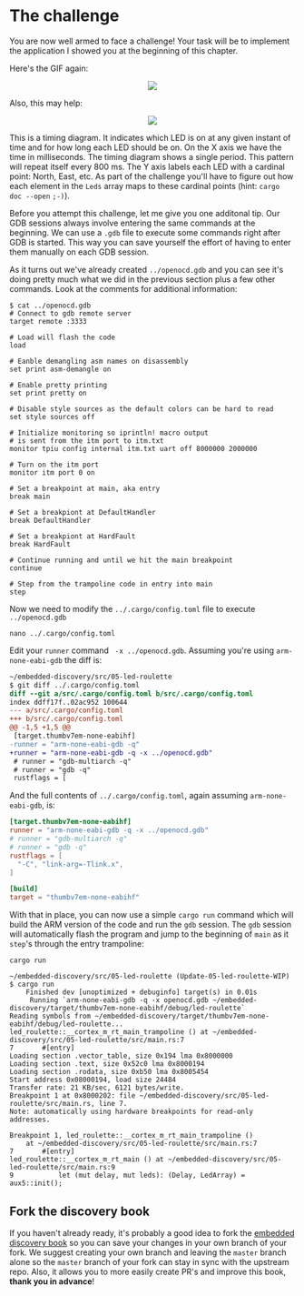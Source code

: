 # The challenge

You are now well armed to face a challenge! Your task will be to implement the application I showed
you at the beginning of this chapter.

Here's the GIF again:

<p align="center">
<img src="https://i.imgur.com/0k1r2Lc.gif">
</p>

Also, this may help:

<p align="center">
<img class="white_bg" src="../assets/timing-diagram.png">
</p>

This is a timing diagram. It indicates which LED is on at any given instant of time and for how long
each LED should be on. On the X axis we have the time in milliseconds. The timing diagram shows a
single period. This pattern will repeat itself every 800 ms. The Y axis labels each LED with a
cardinal point: North, East, etc. As part of the challenge you'll have to figure out how each
element in the `Leds` array maps to these cardinal points (hint: `cargo doc --open` `;-)`).

Before you attempt this challenge, let me give you one additonal tip. Our GDB sessions always involve
entering the same commands at the beginning. We can use a `.gdb` file to execute some commands
right after GDB is started. This way you can save yourself the effort of having to enter them
manually on each GDB session.

As it turns out we've already created `../openocd.gdb` and you can see it's doing
pretty much what we did in the previous section plus a few other commands. Look at
the comments for additional information:

``` console
$ cat ../openocd.gdb
# Connect to gdb remote server
target remote :3333

# Load will flash the code
load

# Eanble demangling asm names on disassembly
set print asm-demangle on

# Enable pretty printing
set print pretty on

# Disable style sources as the default colors can be hard to read
set style sources off

# Initialize monitoring so iprintln! macro output
# is sent from the itm port to itm.txt
monitor tpiu config internal itm.txt uart off 8000000 2000000

# Turn on the itm port
monitor itm port 0 on

# Set a breakpoint at main, aka entry
break main

# Set a breakpiont at DefaultHandler
break DefaultHandler

# Set a breakpiont at HardFault
break HardFault

# Continue running and until we hit the main breakpoint
continue

# Step from the trampoline code in entry into main
step

```

Now we need to modify the `../.cargo/config.toml` file to execute `../openocd.gdb`
``` console
nano ../.cargo/config.toml
```

Edit your `runner` command ` -x ../openocd.gdb`.
Assuming you're using `arm-none-eabi-gdb` the diff is:
``` diff
~/embedded-discovery/src/05-led-roulette
$ git diff ../.cargo/config.toml
diff --git a/src/.cargo/config.toml b/src/.cargo/config.toml
index ddff17f..02ac952 100644
--- a/src/.cargo/config.toml
+++ b/src/.cargo/config.toml
@@ -1,5 +1,5 @@
 [target.thumbv7em-none-eabihf]
-runner = "arm-none-eabi-gdb -q"
+runner = "arm-none-eabi-gdb -q -x ../openocd.gdb"
 # runner = "gdb-multiarch -q"
 # runner = "gdb -q"
 rustflags = [
```

And the full contents of `../.cargo/config.toml`, again
assuming `arm-none-eabi-gdb`, is:
``` toml
[target.thumbv7em-none-eabihf]
runner = "arm-none-eabi-gdb -q -x ../openocd.gdb"
# runner = "gdb-multiarch -q"
# runner = "gdb -q"
rustflags = [
  "-C", "link-arg=-Tlink.x",
]

[build]
target = "thumbv7em-none-eabihf"

```

With that in place, you can now use a simple `cargo run` command which will build
the ARM version of the code and run the `gdb` session. The `gdb` session will
automatically flash the program and jump to the beginning of `main` as it `step`'s
through the entry trampoline:

``` console
cargo run
```

``` console
~/embedded-discovery/src/05-led-roulette (Update-05-led-roulette-WIP)
$ cargo run
    Finished dev [unoptimized + debuginfo] target(s) in 0.01s
     Running `arm-none-eabi-gdb -q -x openocd.gdb ~/embedded-discovery/target/thumbv7em-none-eabihf/debug/led-roulette`
Reading symbols from ~/embedded-discovery/target/thumbv7em-none-eabihf/debug/led-roulette...
led_roulette::__cortex_m_rt_main_trampoline () at ~/embedded-discovery/src/05-led-roulette/src/main.rs:7
7       #[entry]
Loading section .vector_table, size 0x194 lma 0x8000000
Loading section .text, size 0x52c0 lma 0x8000194
Loading section .rodata, size 0xb50 lma 0x8005454
Start address 0x08000194, load size 24484
Transfer rate: 21 KB/sec, 6121 bytes/write.
Breakpoint 1 at 0x8000202: file ~/embedded-discovery/src/05-led-roulette/src/main.rs, line 7.
Note: automatically using hardware breakpoints for read-only addresses.

Breakpoint 1, led_roulette::__cortex_m_rt_main_trampoline ()
    at ~/embedded-discovery/src/05-led-roulette/src/main.rs:7
7       #[entry]
led_roulette::__cortex_m_rt_main () at ~/embedded-discovery/src/05-led-roulette/src/main.rs:9
9           let (mut delay, mut leds): (Delay, LedArray) = aux5::init();
```

## Fork the discovery book

If you haven't already ready, it's probably a good idea to fork
the [embedded discovery book](https://github.com/rust-embedded/discovery) so you
can save your changes in your own branch of your fork. We suggest creating
your own branch and leaving the `master` branch alone so the `master` branch
of your fork can stay in sync with the upstream repo. Also, it allows you to
more easily create PR's and improve this book, **thank you in advance**!
